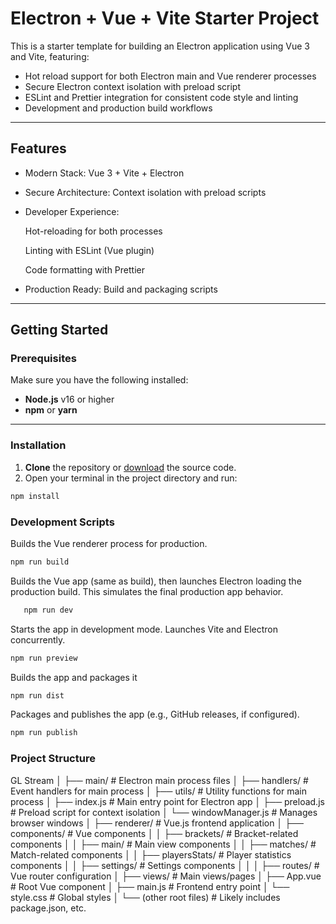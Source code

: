 # Electron + Vue + Vite Starter Project

This is a starter template for building an Electron application using Vue 3 and Vite, featuring:

- Hot reload support for both Electron main and Vue renderer processes
- Secure Electron context isolation with preload script
- ESLint and Prettier integration for consistent code style and linting
- Development and production build workflows

---

## Features

- Modern Stack: Vue 3 + Vite + Electron

- Secure Architecture: Context isolation with preload scripts

- Developer Experience:

   Hot-reloading for both processes

   Linting with ESLint (Vue plugin)

   Code formatting with Prettier

- Production Ready: Build and packaging scripts

---

## Getting Started

### Prerequisites

Make sure you have the following installed:

- **Node.js** v16 or higher
- **npm** or **yarn**

---

### Installation

1. **Clone** the repository or [download](https://github.com/Anas-hishamSet-Up-Project-Scaffold) the source code.
2. Open your terminal in the project directory and run:

```bash
npm install
```

### Development Scripts

Builds the Vue renderer process for production.

```bash
npm run build
```

Builds the Vue app (same as build), then launches Electron loading the production build.
This simulates the final production app behavior.

```bash
   npm run dev
```

Starts the app in development mode. Launches Vite and Electron concurrently.

```bash
npm run preview
```

Builds the app and packages it

```bash
npm run dist
```

Packages and publishes the app (e.g., GitHub releases, if configured).

```bash
npm run publish
```
### Project Structure

GL Stream
│
├── main/                     # Electron main process files
│   ├── handlers/             # Event handlers for main process
│   ├── utils/                # Utility functions for main process
│   ├── index.js              # Main entry point for Electron app
│   ├── preload.js            # Preload script for context isolation
│   └── windowManager.js      # Manages browser windows
│
├── renderer/                 # Vue.js frontend application
│   ├── components/           # Vue components
│   │   ├── brackets/         # Bracket-related components
│   │   ├── main/             # Main view components
│   │   ├── matches/          # Match-related components
│   │   ├── playersStats/     # Player statistics components
│   │   ├── settings/         # Settings components
│   │
│   ├── routes/               # Vue router configuration
│   ├── views/                # Main views/pages
│   ├── App.vue               # Root Vue component
│   ├── main.js               # Frontend entry point
│   └── style.css             # Global styles
│
└── (other root files)        # Likely includes package.json, etc.

